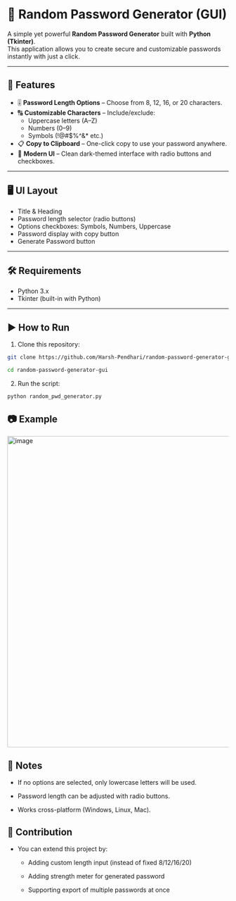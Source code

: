 # 🔐 Random Password Generator (GUI)

A simple yet powerful **Random Password Generator** built with **Python (Tkinter)**.  
This application allows you to create secure and customizable passwords instantly with just a click.

---

## 🚀 Features

- 🎚️ **Password Length Options** – Choose from 8, 12, 16, or 20 characters.  
- 🔠 **Customizable Characters** – Include/exclude:  
  - Uppercase letters (A–Z)  
  - Numbers (0–9)  
  - Symbols (!@#$%^&* etc.)  
- 📋 **Copy to Clipboard** – One-click copy to use your password anywhere.  
- 🎨 **Modern UI** – Clean dark-themed interface with radio buttons and checkboxes.  

---

## 🖥️ UI Layout
- Title & Heading  
- Password length selector (radio buttons)  
- Options checkboxes: Symbols, Numbers, Uppercase  
- Password display with copy button  
- Generate Password button  

---

## 🛠️ Requirements

- Python 3.x  
- Tkinter (built-in with Python)  

---

## ▶️ How to Run

1. Clone this repository:
```bash
git clone https://github.com/Harsh-Pendhari/random-password-generator-gui.git
```
```bash
cd random-password-generator-gui
```
2. Run the script:
```bash
python random_pwd_generator.py
```

## 📷 Example
<img width="652" height="707" alt="image" src="https://github.com/user-attachments/assets/3c2da30c-d360-44dc-8517-fd02b327c095" />


## 📌 Notes

- If no options are selected, only lowercase letters will be used.

- Password length can be adjusted with radio buttons.

- Works cross-platform (Windows, Linux, Mac).

## 🤝 Contribution

- You can extend this project by:

    - Adding custom length input (instead of fixed 8/12/16/20)

    - Adding strength meter for generated password

    - Supporting export of multiple passwords at once

